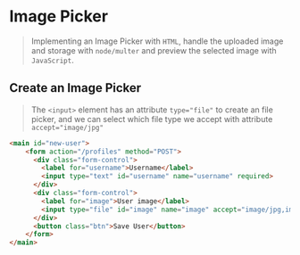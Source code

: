 # Image Picker
> Implementing an Image Picker with `HTML`, handle the uploaded image and storage with `node/multer` and preview the selected image with `JavaScript`.

## Create an Image Picker
> The `<input>` element has an attribute `type="file"` to create an file picker, and we can select which file type we accept with attribute `accept="image/jpg"`
```html
<main id="new-user">
    <form action="/profiles" method="POST">
      <div class="form-control">
        <label for="username">Username</label>
        <input type="text" id="username" name="username" required>
      </div>
      <div class="form-control">
        <label for="image">User image</label>
        <input type="file" id="image" name="image" accept="image/jpg,image/png" required />
      </div>
      <button class="btn">Save User</button>
    </form>
</main>
```
